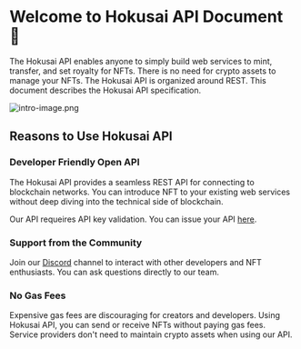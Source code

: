 # Welcome to Hokusai API Document 🌊

The Hokusai API enables anyone to simply build web services to mint, transfer, and set royalty for NFTs. There is no need for crypto assets to manage your NFTs. The Hokusai API is organized around REST. This document describes the Hokusai API specification.

![intro-image.png](https://stoplight.io/api/v1/projects/cHJqOjg0NjEy/images/vmmmLmDAcZM)


## Reasons to Use Hokusai API
### Developer Friendly Open API
The Hokusai API provides a seamless REST API for connecting to blockchain networks. You can introduce NFT to your existing web services without deep diving into the technical side of blockchain. 

Our API requeires API key validation. You can issue your API [here](https://0xhokusai.notion.site/Hokusai-API-Application-form-a6d8118d416b41d88632396e3156cddb).

### Support from the Community
Join our [Discord](https://discord.com/invite/34fmuE25G2) channel to interact with other developers and NFT enthusiasts. You can ask questions directly to our team.

### No Gas Fees
Expensive gas fees are discouraging for creators and developers. Using Hokusai API, you can send or receive NFTs without paying gas fees. Service providers don't need to maintain crypto assets when using our API.
